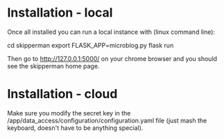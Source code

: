 # Installation - local

Once all installed you can run a local instance with (linux command line): 

cd skipperman
export FLASK_APP=microblog.py
flask run

Then go to http://127.0.0.1:5000/ on your chrome browser and you should see the skipperman home page.

# Installation - cloud

Make sure you modify the secret key in the /app/data_access/configuration/configuration.yaml file (just mash the keyboard, doesn't have to be anything special).

